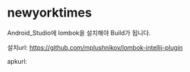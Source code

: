 # newyorktimes


Android_Studio에 lombok을 설치해야 Build가 됩니다.

설치url: https://github.com/mplushnikov/lombok-intellij-plugin

apkurl:
